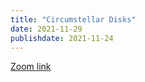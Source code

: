 ```yaml
---
title: "Circumstellar Disks"
date: 2021-11-29
publishdate: 2021-11-24
---
```


[Zoom link](https://psu.mediaspace.kaltura.com/media/Astro+542A+November+29/1_klingyqs)

